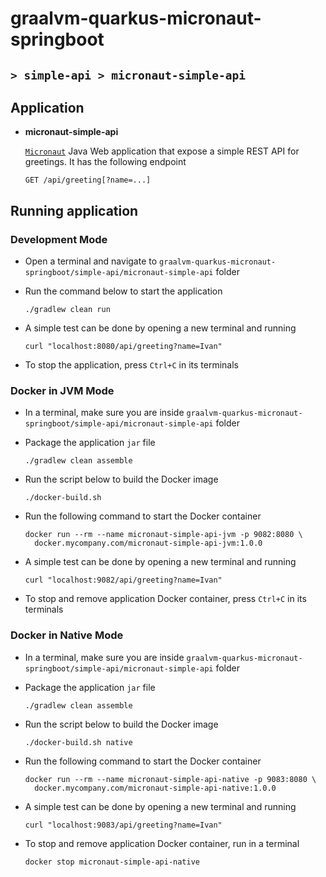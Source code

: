 # graalvm-quarkus-micronaut-springboot
## `> simple-api > micronaut-simple-api`

## Application

- **micronaut-simple-api**

  [`Micronaut`](https://micronaut.io/) Java Web application that expose a simple REST API for greetings. It has the following endpoint
  ```
  GET /api/greeting[?name=...]
  ```

## Running application

### Development Mode

- Open a terminal and navigate to `graalvm-quarkus-micronaut-springboot/simple-api/micronaut-simple-api` folder

- Run the command below to start the application
  ```
  ./gradlew clean run
  ```

- A simple test can be done by opening a new terminal and running
  ```
  curl "localhost:8080/api/greeting?name=Ivan"
  ```

- To stop the application, press `Ctrl+C` in its terminals

### Docker in JVM Mode

- In a terminal, make sure you are inside `graalvm-quarkus-micronaut-springboot/simple-api/micronaut-simple-api` folder

- Package the application `jar` file
  ```
  ./gradlew clean assemble
  ```

- Run the script below to build the Docker image
  ```
  ./docker-build.sh
  ```

- Run the following command to start the Docker container
  ```
  docker run --rm --name micronaut-simple-api-jvm -p 9082:8080 \
    docker.mycompany.com/micronaut-simple-api-jvm:1.0.0
  ```

- A simple test can be done by opening a new terminal and running
  ```
  curl "localhost:9082/api/greeting?name=Ivan"
  ```

- To stop and remove application Docker container, press `Ctrl+C` in its terminals

### Docker in Native Mode

- In a terminal, make sure you are inside `graalvm-quarkus-micronaut-springboot/simple-api/micronaut-simple-api` folder

- Package the application `jar` file
  ```
  ./gradlew clean assemble
  ```

- Run the script below to build the Docker image
  ```
  ./docker-build.sh native
  ```

- Run the following command to start the Docker container
  ```
  docker run --rm --name micronaut-simple-api-native -p 9083:8080 \
    docker.mycompany.com/micronaut-simple-api-native:1.0.0
  ```

- A simple test can be done by opening a new terminal and running
  ```
  curl "localhost:9083/api/greeting?name=Ivan"
  ```

- To stop and remove application Docker container, run in a terminal
  ```
  docker stop micronaut-simple-api-native
  ```

